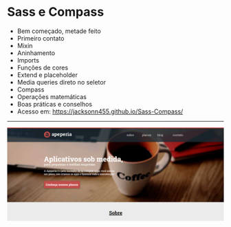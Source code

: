 Sass e Compass
===============================================

- Bem começado, metade feito
- Primeiro contato
- Mixin
- Aninhamento
- Imports
- Funções de cores
- Extend e placeholder
- Media queries direto no seletor
- Compass
- Operações matemáticas
- Boas práticas e conselhos
- Acesso em: https://jacksonn455.github.io/Sass-Compass/

--------------------
 ![](https://github.com/jacksonn455/Sass-Compass/blob/master/img.png)
